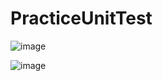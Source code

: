 # PracticeUnitTest

![image](https://user-images.githubusercontent.com/57659933/95705395-c67e7e00-0c8e-11eb-8909-b7946ae08c37.png)

![image](https://user-images.githubusercontent.com/57659933/95705318-83240f80-0c8e-11eb-9956-ebbe9e819f9a.png)
